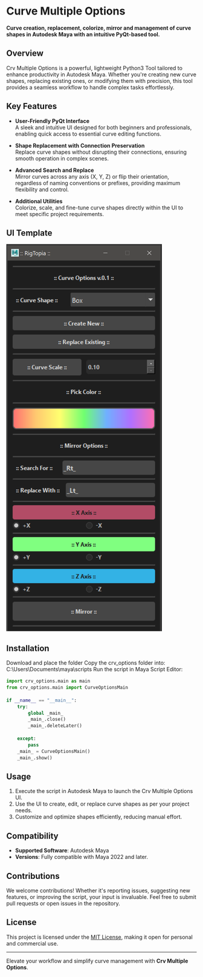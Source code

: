 # Curve Multiple Options

**Curve creation, replacement, colorize, mirror and management of curve shapes in Autodesk Maya with an intuitive PyQt-based tool.**

## Overview
Crv Multiple Options is a powerful, lightweight Python3 Tool tailored to enhance productivity in Autodesk Maya. Whether you're creating new curve shapes, replacing existing ones, or modifying them with precision, this tool provides a seamless workflow to handle complex tasks effortlessly.

## Key Features
- **User-Friendly PyQt Interface**  
  A sleek and intuitive UI designed for both beginners and professionals, enabling quick access to essential curve editing functions.
  
- **Shape Replacement with Connection Preservation**  
  Replace curve shapes without disrupting their connections, ensuring smooth operation in complex scenes.

- **Advanced Search and Replace**  
  Mirror curves across any axis (X, Y, Z) or flip their orientation, regardless of naming conventions or prefixes, providing maximum flexibility and control.

- **Additional Utilities**  
  Colorize, scale, and fine-tune curve shapes directly within the UI to meet specific project requirements.

## UI Template
![Sample Image](CrvOptionsUI.png)

## Installation
Download and place the folder Copy the crv_options folder into: C:\Users<username>\Documents\maya\scripts
Run the script in Maya Script Editor:
```python
import crv_options.main as main
from crv_options.main import CurveOptionsMain

if __name__ == "__main__":
    try:
        global _main_
        _main_.close()
        _main_.deleteLater()

    except:
        pass
    _main_ = CurveOptionsMain()
    _main_.show()
```

## Usage
1. Execute the script in Autodesk Maya to launch the Crv Multiple Options UI.
2. Use the UI to create, edit, or replace curve shapes as per your project needs.
3. Customize and optimize shapes efficiently, reducing manual effort.

## Compatibility
- **Supported Software**: Autodesk Maya  
- **Versions**: Fully compatible with Maya 2022 and later.

## Contributions
We welcome contributions! Whether it's reporting issues, suggesting new features, or improving the script, your input is invaluable. Feel free to submit pull requests or open issues in the repository.

## License
This project is licensed under the [MIT License](LICENSE), making it open for personal and commercial use. 

---
Elevate your workflow and simplify curve management with **Crv Multiple Options**.
